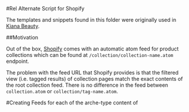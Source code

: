 #Rel Alternate Script for Shopify

The templates and snippets found in this folder were originally used in [Kiana Beauty](http://www.kianabeauty.com.au).

##Motivation

Out of the box, [Shopify](https://www.shopify.com.au/) comes with an automatic atom feed for product collections which can be found at `/collection/collection-name.atom` endpoint.

The problem with the feed URL that Shopify provides is that the filtered view (i.e. tagged results) of collection pages match the exact contents of the root collection feed.
There is no difference in the feed between `collection.atom` or `collection/tag-name.atom`.

#Creating Feeds for each of the arche-type content of 
